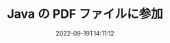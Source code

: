 ---
############################# Static ############################
layout: "auto-gen-merger"
date: 2022-09-19T14:11:12
draft: false
otherformats: ppsx ppt pptx rtf tex vdx vsdm vsdx vssm vssx vstm vstx vsx vtx xlam xls

############################# Head ############################
head_title: "Java & J2SE Documents Merger API 経由で PDF ファイルを結合"
head_description: "ドキュメント マージ API を使用して Java で複数の PDF ファイルを結合し、すべてのデータ、スタイル、フォーマットをソース ドキュメントとして使用します。"

############################# Header ############################
title: "Java の PDF ファイルに参加"
description: "数行の Java コードで PDF を結合します。"
bg_image: "https://cms.admin.containerize.com/templates/aspose/App_Themes/V3/images/bg/header1.png"
bg_overlay: false
button:
    enable: true
    icon: "fas fa-arrow-down"
    label: "無料トライアルをダウンロード"
    link: "https://downloads.groupdocs.com/merger/java"

############################# SubMenu ############################
submenu:
    enable: true

    left:
        img_alt: "GroupDocs.Merger for Java"
        image: "https://cms.admin.containerize.com/templates/groupdocs/images/product-logos/90x90-noborder/groupdocs-merger-java.png"
        product: "GroupDocs.Merger"
        platform: "Java"

    middle:
        button:

            # button loop
            - link: "https://apireference.groupdocs.com/merger/java"
              text: "API リファレンス"

            # button loop
            - link: "https://github.com/groupdocs-merger"
              text: "コード例"

            # button loop
            - link: "https://products.groupdocs.app/merger/family"
              text: "ライブデモ"

            # button loop
            - link: "https://purchase.groupdocs.com/pricing/merger/java"
              text: "価格"

    right:
        link_download: "https://downloads.groupdocs.com/merger"
        link_learn: "https://docs.groupdocs.com/merger/java"
        link_buy: "https://purchase.groupdocs.com"

############################# About ############################
about:
    enable: true
    title: "GroupDocs.Merger for Java API について"
    content: |
        [GroupDocs.Merger for Java](/ja/merger/java/) は、複数の PDF、Microsoft Office (Word、Excel、PowerPoint、OneNote)、OpenDocument、HTML、画像、および他の多くのドキュメントを Java アプリケーション内の 1 つのファイルにまとめます。 GroupDocs.Merger を使用すると、PDF ドキュメントに参加できるため、多くの労力を節約できます。サードパーティのソフトウェア、デスクトップ アプリケーション、またはプラグインをインストールする必要はありません。時間を無駄にしてファイルを手動で結合する必要がなくなりました。 GroupDocs の使命は、最高の品質を提供し、ドキュメント処理ワークフローを簡素化することです。
        
        GroupDocs.Merger API は、ファイル結合機能を必要とする企業向けソリューションに最適です。これらの API は、J2SE 7.0 (1.7), J2SE 8.0 (1.8), Java 10 を含むすべての主要なオペレーティング システムとプラットフォームで十分にサポートされています。

############################# Steps ############################
steps:
    enable: true
    title_left: "Java 内の複数の PDF ファイルを結合"
    content_left: |
        [GroupDocs.Merger for Java](/ja/merger/java/) を使用すると、いくつかの簡単な手順を実装することで、Java 開発者が複数の PDF ファイルを簡単に結合できます。
        
        * **Merger** のインスタンスを作成し、ソース ドキュメント パスをコンストラクター パラメーターとして渡します。
        * **Merger** クラスの **Join** を呼び出し、2 番目のソース ドキュメント パスを渡します。
        * **Merger** クラスの **Save** を呼び出して、マージされたドキュメントを保存します。

    title_right: "システム要求"
    content_right: |
        GroupDocs.Merger for Java API は、すべての主要なプラットフォームとオペレーティング システムでサポートされています。以下のコードを実行する前に、システムに次の前提条件がインストールされていることを確認してください。

        * オペレーティング システム: Microsoft Windows、Linux、MacOS
        * 開発環境: NetBeans, IntelliJ IDEA, Eclipse
        * フレームワーク: J2SE 7.0 (1.7), J2SE 8.0 (1.8), Java 10
        * [Maven](https://repository.groupdocs.com/webapp/#/artifacts/browse/tree/General/repo/com/groupdocs/groupdocs-merger) から GroupDocs.Merger for Java の最新バージョンをダウンロードします
         
    code: |
     {{% merger/additional-styles %}}
     {{< merger/code-merger title="Java サンプル コードを使用して PDF ファイルを結合する方法">}}

        ```java    
        // GroupDocs.Merger for Java API を使用して PDF ファイルを結合します
        // 入力 PDF ドキュメントで Merger をインスタンス化する
        Merger merger = new Merger("input_1.pdf");

        // Merger クラス インスタンスの join メソッドを呼び出し、2 番目のソース ドキュメント パスを渡す
        merger.join("input_2.pdf");
    
        // Merger クラス インスタンスの save メソッドを呼び出して、マージされたドキュメントを保存します。
        merger.save("merged-file.pdf"); 
        ```
     {{< /merger/code-merger >}}

############################# Demos ############################
demos:
    enable: true
    title: "ライブ デモ - ドキュメントに参加するためのオンライン アプリ"
    content: |
       [GroupDocs.Merger Live Demos](https://products.groupdocs.app/merger/pdf) Web サイトにアクセスして、複数の PDF ファイルに今すぐ参加してください。
       ライブデモには次の利点があります。
        
############################# About Formats ############################
about_formats:
    enable: true

############################# More Formats ############################
more_formats:
    enable: true
    title: "他のドキュメント形式の結合"
    content: |
        Java は、ファイル形式と画像の合併 API を文書化しています。以下に示すように、いくつかの一般的なドキュメント形式を結合します。

############################# Back to top ###############################
back_to_top:
    enable: true
---